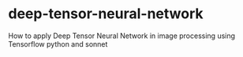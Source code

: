 # deep-tensor-neural-network
How to apply Deep Tensor Neural Network in image processing using Tensorflow python and sonnet 
